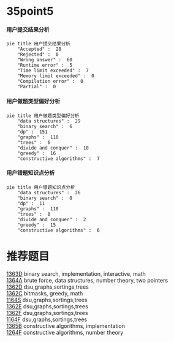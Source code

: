 # 35point5

<!-- tabs:start -->



#### **用户提交结果分析**

```mermaid
pie title 用户提交结果分析
    "Accepted" :  28
    "Rejected" :  0
    "Wrong answer" :  60
    "Runtime error" :  5
    "Time limit exceeded" :  7
    "Memory limit exceeded" :  0
    "Compilation error" :  0
    "Partial" :  0
```

#### **用户做题类型偏好分析**

```mermaid
pie title 用户做题类型偏好分析
    "data structures" :  29
    "binary search" :  6
    "dp" :  151
    "graphs" :  110
    "trees" :  6
    "divide and conquer" :  10
    "greedy" :  16
    "constructive algorithms" :  7
```
#### **用户错题知识点分析**

```mermaid
pie title 用户错题知识点分析
    "data structures" :  26
    "binary search" :  0
    "dp" :  11
    "graphs" :  110
    "trees" :  0
    "divide and conquer" :  2
    "greedy" :  15
    "constructive algorithms" :  6
```



<!-- tabs:end -->
# 推荐题目
[1363D](https://codeforces.com/contest/1363/problem/D)		binary search,
                        implementation,
                        interactive,
                        math		  
[1364A](https://codeforces.com/contest/1364/problem/A)		brute force,
                        data structures,
                        number theory,
                        two pointers		  
[1362D](https://codeforces.com/contest/1362/problem/D)		dsu,graphs,sortings,trees		  
[1362C](https://codeforces.com/contest/1362/problem/C)		bitmasks,
                        greedy,
                        math		  
[1164S](https://codeforces.com/contest/1164/problem/S)		dsu,graphs,sortings,trees		  
[1362E](https://codeforces.com/contest/1362/problem/E)		dsu,graphs,sortings,trees		  
[1362F](https://codeforces.com/contest/1362/problem/F)		dsu,graphs,sortings,trees		  
[1164F](https://codeforces.com/contest/1164/problem/F)		dsu,graphs,sortings,trees		  
[1365B](https://codeforces.com/contest/1365/problem/B)		constructive algorithms,
                        implementation		  
[1264F](https://codeforces.com/contest/1264/problem/F)		constructive algorithms,
                        number theory		  
